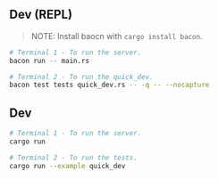 ## Dev (REPL)

> NOTE: Install baocn with `cargo install bacon`.

```sh
# Terminal 1 - To run the server.
bacon run -- main.rs

# Terminal 2 - To run the quick_dev.
bacon test tests quick_dev.rs -- -q -- --nocapture
```


## Dev

```sh
# Terminal 1 - To run the server.
cargo run

# Terminal 2 - To run the tests.
cargo run --example quick_dev
```

